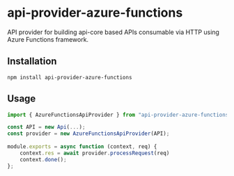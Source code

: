 # api-provider-azure-functions

API provider for building api-core based APIs consumable 
via HTTP using Azure Functions framework.

## Installation

```
npm install api-provider-azure-functions
```

## Usage
```typescript
import { AzureFunctionsApiProvider } from "api-provider-azure-functions";

const API = new Api(...);
const provider = new AzureFunctionsApiProvider(API);
      
module.exports = async function (context, req) {
    context.res = await provider.processRequest(req)
    context.done();
};
```